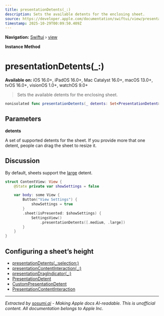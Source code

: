 ```yaml
---
title: presentationDetents(_:)
description: Sets the available detents for the enclosing sheet.
source: https://developer.apple.com/documentation/swiftui/view/presentationdetents(_:)
timestamp: 2025-10-29T00:09:50.409Z
---
```


**Navigation:** [Swiftui](/documentation/swiftui) › [view](/documentation/swiftui/view)

**Instance Method**

# presentationDetents(_:)

**Available on:** iOS 16.0+, iPadOS 16.0+, Mac Catalyst 16.0+, macOS 13.0+, tvOS 16.0+, visionOS 1.0+, watchOS 9.0+

> Sets the available detents for the enclosing sheet.

```swift
nonisolated func presentationDetents(_ detents: Set<PresentationDetent>) -> some View
```

## Parameters

**detents**

A set of supported detents for the sheet. If you provide more that one detent, people can drag the sheet to resize it.



## Discussion

By default, sheets support the [large](/documentation/swiftui/presentationdetent/large) detent.

```swift
struct ContentView: View {
    @State private var showSettings = false

    var body: some View {
        Button("View Settings") {
            showSettings = true
        }
        .sheet(isPresented: $showSettings) {
            SettingsView()
                .presentationDetents([.medium, .large])
        }
    }
}
```

## Configuring a sheet’s height

- [presentationDetents(_:selection:)](/documentation/swiftui/view/presentationdetents(_:selection:))
- [presentationContentInteraction(_:)](/documentation/swiftui/view/presentationcontentinteraction(_:))
- [presentationDragIndicator(_:)](/documentation/swiftui/view/presentationdragindicator(_:))
- [PresentationDetent](/documentation/swiftui/presentationdetent)
- [CustomPresentationDetent](/documentation/swiftui/custompresentationdetent)
- [PresentationContentInteraction](/documentation/swiftui/presentationcontentinteraction)

---

*Extracted by [sosumi.ai](https://sosumi.ai) - Making Apple docs AI-readable.*
*This is unofficial content. All documentation belongs to Apple Inc.*
